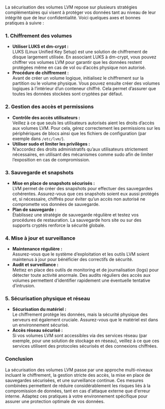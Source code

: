La sécurisation des volumes LVM repose sur plusieurs stratégies complémentaires qui visent à protéger vos données tant au niveau de leur intégrité que de leur confidentialité. Voici quelques axes et bonnes pratiques à suivre :

### 1. Chiffrement des volumes

- **Utiliser LUKS et dm-crypt :**  
  LUKS (Linux Unified Key Setup) est une solution de chiffrement de disque largement utilisée. En associant LUKS à dm-crypt, vous pouvez chiffrer vos volumes LVM pour garantir que les données restent protégées même en cas de vol ou d’accès physique non autorisé.  
- **Procédure de chiffrement :**  
  Avant de créer un volume logique, initialisez le chiffrement sur la partition ou le volume physique. Vous pouvez ensuite créer des volumes logiques à l’intérieur d’un conteneur chiffré. Cela permet d’assurer que toutes les données stockées sont cryptées par défaut.

### 2. Gestion des accès et permissions

- **Contrôle des accès utilisateurs :**  
  Veillez à ce que seuls les utilisateurs autorisés aient les droits d’accès aux volumes LVM. Pour cela, gérez correctement les permissions sur les périphériques de blocs ainsi que les fichiers de configuration (par exemple dans `/etc/lvm/`).
- **Utiliser sudo et limiter les privilèges :**  
  N’accordez des droits administratifs qu’aux utilisateurs strictement nécessaires, en utilisant des mécanismes comme sudo afin de limiter l’exposition en cas de compromission.

### 3. Sauvegarde et snapshots

- **Mise en place de snapshots sécurisés :**  
  LVM permet de créer des snapshots pour effectuer des sauvegardes cohérentes. Assurez-vous que ces snapshots soient eux aussi protégés et, si nécessaire, chiffrés pour éviter qu’un accès non autorisé ne compromette vos données de sauvegarde.
- **Plan de sauvegarde :**  
  Établissez une stratégie de sauvegarde régulière et testez vos procédures de restauration. La sauvegarde hors site ou sur des supports cryptés renforce la sécurité globale.

### 4. Mise à jour et surveillance

- **Maintenance régulière :**  
  Assurez-vous que le système d’exploitation et les outils LVM soient maintenus à jour pour bénéficier des correctifs de sécurité.
- **Audit et surveillance :**  
  Mettez en place des outils de monitoring et de journalisation (logs) pour détecter toute activité anormale. Des audits réguliers des accès aux volumes permettent d’identifier rapidement une éventuelle tentative d’intrusion.

### 5. Sécurisation physique et réseau

- **Sécurisation du matériel :**  
  Le chiffrement protège les données, mais la sécurité physique des serveurs est également cruciale. Assurez-vous que le matériel est dans un environnement sécurisé.
- **Accès réseau sécurisé :**  
  Si vos volumes LVM sont accessibles via des services réseau (par exemple, pour une solution de stockage en réseau), veillez à ce que ces services utilisent des protocoles sécurisés et des connexions chiffrées.

### Conclusion

La sécurisation des volumes LVM passe par une approche multi-niveaux incluant le chiffrement, la gestion stricte des accès, la mise en place de sauvegardes sécurisées, et une surveillance continue. Ces mesures combinées permettent de réduire considérablement les risques liés à la compromission de données, tant en cas d'attaque externe que d'erreur interne. Adaptez ces pratiques à votre environnement spécifique pour assurer une protection optimale de vos données.